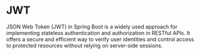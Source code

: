 # JWT
JSON Web Token (JWT) in Spring Boot is a widely used approach for implementing stateless authentication and authorization in RESTful APIs. It offers a secure and efficient way to verify user identities and control access to protected resources without relying on server-side sessions.
